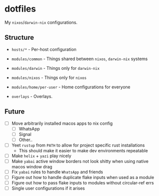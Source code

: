 # dotfiles

My `nixos`/`darwin-nix` configurations.

## Structure

- `hosts/*` - Per-host configuration

- `modules/common` - Things shared between `nixos`, `darwin-nix` systems
- `modules/darwin` - Things only for `darwin-nix`
- `modules/nixos` - Things only for `nixos`
- `modules/home/per-user` - Home configurations for everyone

- `overlays` - Overlays.

## Future

- [ ] Move arbitrarily installed macos apps to nix config
  - [ ] WhatsApp
  - [ ] Signal
  - [ ] Other..
- [ ] Yeet `rustup` from `PATH` to allow for project specific rust installations
  - This should make it easier to make dev environments repeatable
- [ ] Make `helix` + `yazi` play nicely
- [ ] Make `yabai` active window borders not look shitty when using native macos
      window drag
- [ ] Fix `yabai` rules to handle `WhatsApp` and friends
- [ ] Figure out how to handle duplicate flake inputs when used as a module
- [ ] Figure out how to pass flake inputs to modules without circular-ref errs
- [ ] Single user configurations if it arises